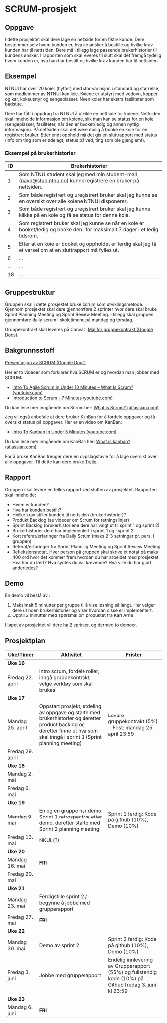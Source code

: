 # SCRUM-prosjekt

## Oppgave
I dette prosjektet skal dere lage en nettside for en fiktiv kunde. Dere bestemmer selv hvem kunden er, hva de ønsker å bestille og hvilke krav kunden har til nettsiden. Dere må i tillegg lage passende brukerhistorier til kundens ønsker. I rapporten som skal leveres til slutt skal det fremgå tydelig hvem kunden er, hva han har bestilt og hvilke krav kunden har til nettsiden. 

## Eksempel
NTNUI har over 20 koier (hytter) med stor variasjon i standard og størrelse, som medlemmer av NTNUI kan leie. Koiene er utstyrt med vedovn, kopper og kar, kokeutstyr og sengeplasser. Noen koier har ekstra fasiliteter som badstue. 

Dere har fått i oppdrag fra NTNUI å utvikle en nettside for koiene. Nettsiden skal inneholde informasjon om koiene, slik man kan se status for en koie (sengeplasser, fasiliteter, når den er booket/ledig og annen nyttig informasjon). På nettsiden skal det være mulig å booke en koie for en registrert bruker. Etter endt opphold må det gis en sluttrapport med status (info om ting som er ødelagt, status på ved, ting som ble gjenglemt).

### Eksempel på brukerhistorier

  
| ID | Brukerhistorier |
| -  | ----------- |
| 1  | Som NTNU student skal jeg med min student-mail (navn@stud.ntnu.no) kunne registrere en bruker på nettsiden.  |
| 2  | Som både registrert og uregistrert bruker skal jeg kunne se en oversikt over alle koiene NTNUI disponerer. |
| 3  | Som både registrert og uregistrert bruker skal jeg kunne klikke på en koie og få se status for denne koia. |
| 4  | Som registrert bruker skal jeg kunne se når en koie er booket/ledig og booke den i for maksimalt 7 dager i et ledig tidsrom. |
| 5  | Etter at en koie er booket og oppholdet er ferdig skal jeg få et varsel om at en sluttrapport må fylles ut. |
| 6  | ... |
| ...  | ... |
| 18  | ... |

## Gruppestruktur
Gruppen skal i dette prosjektet bruke Scrum som utviklingsmetode. Gjennom prosjektet skal dere gjennomføre 2 sprinter hvor dere skal bruke Sprint Planning Meeting og Sprint Review Meeting. I tillegg skal gruppen gjennomføre daily scrum i skoletimene på mandag og torsdag.  

Gruppekontrakt skal leveres på Canvas. [Mal for gruppekontrakt (Google Docs)](https://docs.google.com/document/d/1OhyK18lYyqcoU0AXf1GAwsoMkbbCG_UTjMoIXt_bx84/edit?usp=sharing).

## Bakgrunnsstoff
[Presentasjon av SCRUM (Google Docs)](https://docs.google.com/presentation/d/1vy1FcU8VgE-jqBYeBhJKVNLygzwU0MOofskFv7frVOI/edit?usp=sharing)

Her er to videoer som forklarer hva SCRUM er og hvordan man jobber med SCRUM:
* [Intro To Agile Scrum In Under 10 Minutes – What Is Scrum? (youtube.com)](http://youtube.com/watch?v=XU0llRltyFM)
* [Introduction to Scrum - 7 Minutes (youtube.com)](https://www.youtube.com/watch?v=9TycLR0TqFA&ab_channel=Uzility)

Du kan lese mer inngående om Scrum her: [What is Scrum? (atlassian.com)](https://www.atlassian.com/agile/scrum)

Jeg vil også anbefale at dere bruker KanBan for å fordele oppgaver og få oversikt status på oppgaver. Her er en video om KanBan:
* [Intro To Kanban In Under 5 Minutes (youtube.com)](https://www.youtube.com/watch?v=R8dYLbJiTUE)

Du kan lese mer inngående om KanBan her: [What is kanban? (atlassian.com)](https://www.atlassian.com/agile/kanban)

For å bruke KanBan trenger dere en oppslagstavle for å lage oversikt over alle oppgaver. Til dette kan dere bruke [Trello](https://trello.com/nb).

## Rapport
Gruppen skal levere en felles rapport ved slutten av prosjektet. Rapporten skal inneholde:
* Hvem er kunden?
* Hva har kunden bestilt?
* Hvilke krav stiller kunden til nettsiden (brukerhistorier)? 
* Produkt Backlog (se videoer om Scrum for retningslinjer) 
* Sprint Backlog (brukerhistoriene dere har valgt ut til sprint 1 og sprint 2)
* Brukerhistorier dere har implementert i sprint 1 og i sprint 2
* Kort referat/erfaringer fra Daily Scrum (maks 2-3 setninger pr. pers. i gruppen)
* Referat/erfaringer fra Sprint Planning Meeting og Sprint Review Meeting 
* Refleksjonsnotat. Hver person på gruppen skal skrive et notat på maks 400 ord hvor det kommer frem hvordan du har arbeidet med prosjektet. Hva har du lært? Hva syntes du var krevende? Hva ville du har gjort anderledes?  

## Demo
En demo vil bestå av :
1. Maksimalt 5 minutter per gruppe til å vise løsning så langt. Her velger dere ut noen brukerhistorier og viser hvordan disse er implementert.
1. Opptil 2 minutter med spørsmål om produktet fra Karl Arne

I løpet av prosjektet vil dere ha 2 sprinter, og dermed to demoer.

## Prosjektplan
| Uke/Timer | Aktivitet | Frister |
| --------  | --------- | ------- |
| **Uke 16** |  |  |
| Fredag 22. april | Intro scrum, fordele roller, inngå gruppekontrakt, velge verktøy som skal brukes |  |
| **Uke 17** |  |  |
| Mandag 25. april | Oppstart prosjekt, utdeling av oppgave og starte med brukerhistorier og deretter product backlog og deretter finne ut hva som skal inngå i sprint 1 (Sprint planning meeting) | Levere gruppekontrakt (5%) - Frist: mandag 25. april 23:59 |
| Fredag 29. april |  |  |
| **Uke 18** |  |  |
| Mandag 2. mai |  |  |
| Fredag 6. mai | |  |
| **Uke 19** |  |  |
| Mandag 9. mai |  En og en gruppe har demo. Sprint 1 retrospective etter demo, deretter starte med Sprint 2 planning meeting | Sprint 1 ferdig: Kode på github (10%), Demo (10%) |
| Fredag 13. mai | NKUL(?) |  |
| **Uke 20** |  |  |
| Mandag 16. mai | **FRI** |  |
| Fredag 20. mai  | |  |
| **Uke 21** |  |  |
| Mandag 23. mai | Ferdigstille sprint 2 / begynne å jobbe med grupperapport |  |
| Fredag 27. mai | **FRI** |  |
| **Uke 22** |  |  |  
| Mandag 30. mai | Demo av sprint 2 | Sprint 2 ferdig: Kode på github (10%), Demo (10%) |
| Fredag 3. juni | Jobbe med grupperapport | Endelig innlevering av Grupperapport (55%) og fullstendig kode (10%) på Github fredag 3. juni kl 23:59 |  
| **Uke 23** |  |  |
| Mandag 6. juni | **FRI** |  |
